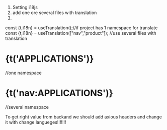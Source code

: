 1) Setting i18js
2) add one ore several files with translation
3) 
const {t,i18n} = useTranslation();//if project has 1 namespace for translate
const {t,i18n} = useTranslation(["nav","product"]); //use several files with translation


<h1>{t('APPLICATIONS')}</h1> //one namespace
<h1>{t('nav:APPLICATIONS')}</h1>//several namespace



To get right value from backand we should add axious headers and change it with change langueges!!!!!!!